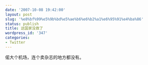 ```yaml
---
date: '2007-10-08 19:42:00'
layout: post
slug: '%e8%bf%99%e5%9b%bd%e5%ae%b6%e6%b2%a1%e6%95%91%e4%ba%86'
status: publish
title: 这国家没救了
wordpress_id: '347'
categories:
- Twitter
---
```


偌大个机场，连个卖杂志的地方都没有。
